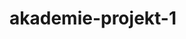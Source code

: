 # akademie-projekt-1
<!-- Kristýna Balounová -->
  <!-- kristyna.balounova@gmail.com -->
  <!-- Kristýna B. -->
